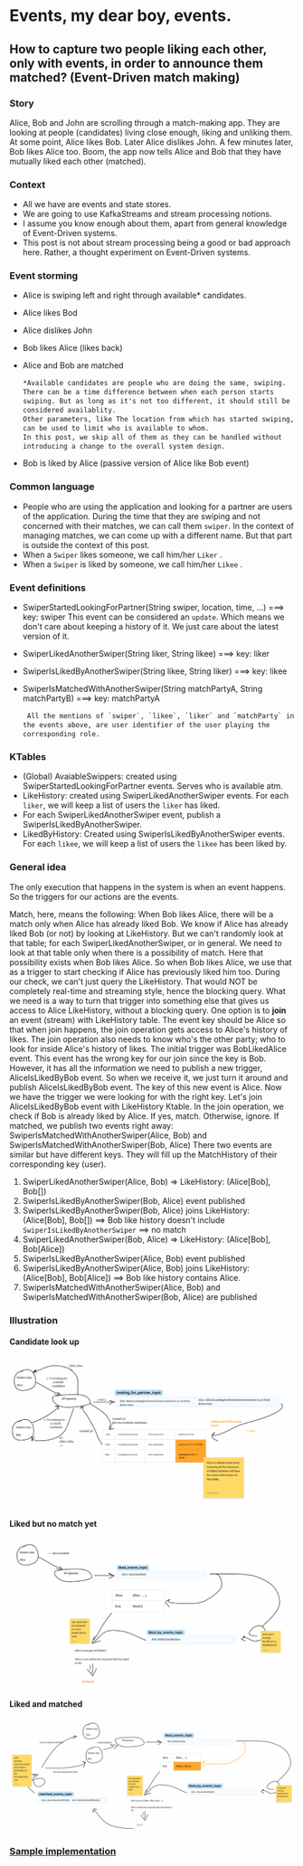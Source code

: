 # Events, my dear boy, events.

## How to capture two people liking each other, only with events, in order to announce them matched? (Event-Driven match making)

### Story
Alice, Bob and John are scrolling through a match-making app.
They are looking at people (candidates) living close enough, liking and unliking them.
At some point, Alice likes Bob.
Later Alice dislikes John.
A few minutes later, Bob likes Alice too.
Boom, the app now tells Alice and Bob that they have mutually liked each other (matched).

### Context
 - All we have are events and state stores.
 - We are going to use KafkaStreams and stream processing notions. 
 - I assume you know enough about them, apart from general knowledge of Event-Driven systems.
 - This post is not about stream processing being a good or bad approach here. Rather, a thought experiment on Event-Driven systems.

### Event storming
 - Alice is swiping left and right through available* candidates.
 - Alice likes Bod
 - Alice dislikes John
 - Bob likes Alice (likes back)
 - Alice and Bob are matched

       *Available candidates are people who are doing the same, swiping. 
       There can be a time difference between when each person starts swiping. But as long as it's not too different, it should still be considered availablity.
       Other parameters, like The location from which has started swiping, can be used to limit who is available to whom. 
       In this post, we skip all of them as they can be handled without introducing a change to the overall system design.


 - Bob is liked by Alice (passive version of Alice like Bob event)

### Common language
 - People who are using the application and looking for a partner are users of the application.
        During the time that they are swiping and not concerned with their matches, we can call them `swiper`. 
        In the context of managing matches, we can come up with a different name. But that part is outside the context of this post.
 - When a `Swiper` likes someone, we call him/her `Liker` . 
 - When a `Swiper` is liked by someone, we call him/her `Likee` .


### Event definitions
 - SwiperStartedLookingForPartner(String swiper, location, time, ...) ===> key: swiper
        This event can be considered an `update`. Which means we don't care about keeping a history of it. We just care about the latest version of it.
 - SwiperLikedAnotherSwiper(String liker, String likee) ===> key: liker
 - SwiperIsLikedByAnotherSwiper(String likee, String liker) ===> key: likee
 - SwiperIsMatchedWithAnotherSwiper(String matchPartyA, String matchPartyB) ===> key: matchPartyA
    
        All the mentions of `swiper`, `likee`, `liker` and `matchParty` in the events above, are user identifier of the user playing the corresponding role.

### KTables
 - (Global) AvaiableSwippers: created using SwiperStartedLookingForPartner events. Serves who is available atm.
 - LikeHistory: created using SwiperLikedAnotherSwiper events. For each `liker`, we will keep a list of users the `liker` has liked.
 - For each SwiperLikedAnotherSwiper event, publish a SwiperIsLikedByAnotherSwiper. 
 - LikedByHistory: Created using SwiperIsLikedByAnotherSwiper events. For each `likee`, we will keep a list of users the `likee` has been liked by.

### General idea
   The only execution that happens in the system is when an event happens.
    So the triggers for our actions are the events.

   Match, here, means the following:
     When Bob likes Alice, there will be a match only when Alice has already liked Bob.
     We know if Alice has already liked Bob (or not) by looking at LikeHistory.
     But we can't randomly look at that table; for each SwiperLikedAnotherSwiper, or in general.
     We need to look at that table only when there is a possibility of match.
   Here that possibility exists when Bob likes Alice.
     So when Bob likes Alice, we use that as a trigger to start checking if Alice has previously liked him too.
     During our check, we can't just query the LikeHistory.
     That would NOT be completely real-time and streaming style, hence the blocking query.
   What we need is a way to turn that trigger into something else that gives us access to Alice LikeHistory, without a blocking query.
     One option is to **join** an event (stream) with LikeHistory table.
     The event key should be Alice so that when join happens, the join operation gets access to Alice's history of likes.
     The join operation also needs to know who's the other party; who to look for inside Alice's history of likes.
   The initial trigger was BobLikedAlice event. This event has the wrong key for our join since the key is Bob. 
     However, it has all the information we need to publish a new trigger, AliceIsLikedByBob event.
     So when we receive it, we just turn it around and publish AliceIsLikedByBob event. The key of this new event is Alice.
     Now we have the trigger we were looking for with the right key. Let's join AliceIsLikedByBob event with LikeHistory Ktable.
  In the join operation, we check if Bob is already liked by Alice. If yes, match. Otherwise, ignore.
     If matched, we publish two events right away: SwiperIsMatchedWithAnotherSwiper(Alice, Bob) and SwiperIsMatchedWithAnotherSwiper(Bob, Alice)
    There two events are similar but have different keys. They will fill up the MatchHistory of their corresponding key (user).
    

1. SwiperLikedAnotherSwiper(Alice, Bob) => LikeHistory: (Alice[Bob], Bob[])
2. SwiperIsLikedByAnotherSwiper(Bob, Alice) event published
3. SwiperIsLikedByAnotherSwiper(Bob, Alice) joins LikeHistory: (Alice[Bob], Bob[]) ==> Bob like history doesn't include `SwiperIsLikedByAnotherSwiper` ==> no match 
4. SwiperLikedAnotherSwiper(Bob, Alice) => LikeHistory: (Alice[Bob], Bob[Alice])
5. SwiperIsLikedByAnotherSwiper(Alice, Bob) event published
6. SwiperIsLikedByAnotherSwiper(Alice, Bob) joins LikeHistory: (Alice[Bob], Bob[Alice]) ==> Bob like history contains Alice.
7. SwiperIsMatchedWithAnotherSwiper(Alice, Bob) and SwiperIsMatchedWithAnotherSwiper(Bob, Alice) are published
 
### Illustration
#### Candidate look up 
![candidate-lookup.png](candidate-lookup.png)

#### Liked but no match yet
![liked-but-not-matched.png](liked-but-not-matched.png)

#### Liked and matched
![liked-and-machted.png](liked-and-machted.png)

### [Sample implementation](https://github.com/bmd007/wonderland/blob/044d20da767415e6c27d0c8088a07062720d67b1/wonder-matcher/src/main/java/wonderland/wonder/matcher/stream/KStreamAndKTableDefinitions.java#L101)
